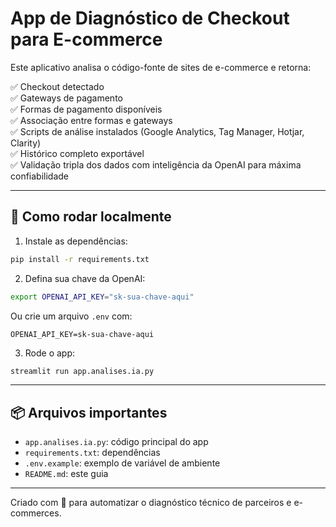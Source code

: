 # App de Diagnóstico de Checkout para E-commerce

Este aplicativo analisa o código-fonte de sites de e-commerce e retorna:

✅ Checkout detectado  
✅ Gateways de pagamento  
✅ Formas de pagamento disponíveis  
✅ Associação entre formas e gateways  
✅ Scripts de análise instalados (Google Analytics, Tag Manager, Hotjar, Clarity)  
✅ Histórico completo exportável  
✅ Validação tripla dos dados com inteligência da OpenAI para máxima confiabilidade

---

## 🚀 Como rodar localmente

1. Instale as dependências:
```bash
pip install -r requirements.txt
```

2. Defina sua chave da OpenAI:
```bash
export OPENAI_API_KEY="sk-sua-chave-aqui"
```

Ou crie um arquivo `.env` com:
```
OPENAI_API_KEY=sk-sua-chave-aqui
```

3. Rode o app:
```bash
streamlit run app.analises.ia.py
```

---

## 📦 Arquivos importantes

- `app.analises.ia.py`: código principal do app
- `requirements.txt`: dependências
- `.env.example`: exemplo de variável de ambiente
- `README.md`: este guia

---

Criado com 💙 para automatizar o diagnóstico técnico de parceiros e e-commerces.